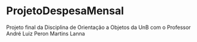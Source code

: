 # ProjetoDespesaMensal
Projeto final da Disciplina de Orientação a Objetos da UnB com o Professor André Luiz Peron Martins Lanna
